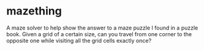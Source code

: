 # mazething
A maze solver to help show the answer to a maze puzzle I found in a puzzle book.   Given a grid of a certain size, can you travel from one corner to the opposite one while visiting all the grid cells exactly once?
